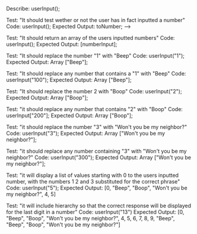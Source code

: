 Describe: userInput();

Test: "It should test wether or not the user has in fact inputted a number"
Code: userInput();
Expected Output: toNumber; -->

Test: "It should return an array of the users inputted numbers"
Code: userInput();
Expected Output: [numberInput]; 

Test: "It should replace the number "1" with "Beep"
Code: userInput("1");
Expected Output: Array ["Beep"]; 

Test: "It should replace any number that contains a "1" with "Beep"
Code: userInput("100");
Expected Output: Array ["Beep"]; 

Test: "It should replace the number 2 with "Boop"
Code: userInput("2");
Expected Output: Array ["Boop"];

Test: "it should replace any number that contains "2" with "Boop"
Code: userInput["200"];
Expected Output: Array ["Boop"]; 

Test: "it should replace the number "3" with "Won't you be my neighbor?"
Code: userInput("3");
Expected Output: Array ["Won't you be my neighbor?"];

Test: "it should replace any number containing "3" with "Won't you be my neighbor?"
Code: userInput("300");
Expected Output: Array ["Won't you be my neighbor?"]; 

Test: "it will display a list of values starting with 0 to the users inputted number, with the numbers 1 2 and 3 substituted for the correct phrase"
Code: userInput("5");
Expected Output: [0, "Beep", "Boop", "Won't you be my neighbor?", 4, 5]

Test: "it will include hierarchy so that the correct response will be displayed for the last digit in a number"
Code: userInput("13")
Expected Output: [0, "Beep", "Boop", "Won't you be my neighbor?", 4, 5, 6, 7, 8, 9, "Beep", "Beep", "Boop", "Won't you be my neighbor?"]
